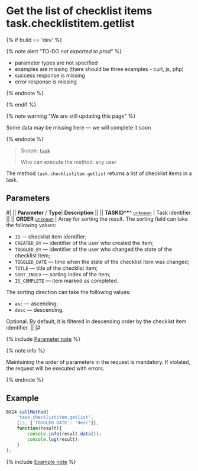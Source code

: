 # Get the list of checklist items task.checklistitem.getlist

{% if build == 'dev' %}

{% note alert "TO-DO _not exported to prod_" %}

- parameter types are not specified
- examples are missing (there should be three examples - curl, js, php)
- success response is missing
- error response is missing

{% endnote %}

{% endif %}

{% note warning "We are still updating this page" %}

Some data may be missing here — we will complete it soon

{% endnote %}

> Scope: [`task`](../../scopes/permissions.md)
>
> Who can execute the method: any user

The method `task.checklistitem.getlist` returns a list of checklist items in a task.

## Parameters

#|
|| **Parameter** / **Type**| **Description** ||
|| **TASKID^*^**
[`unknown`](../../data-types.md) | Task identifier. ||
|| **ORDER**
[`unknown`](../../data-types.md) | Array for sorting the result. The sorting field can take the following values:
- `ID` — checklist item identifier;
- `CREATED_BY` — identifier of the user who created the item;
- `TOGGLED_BY` — identifier of the user who changed the state of the checklist item;
- `TOGGLED_DATE` — time when the state of the checklist item was changed;
- `TITLE` — title of the checklist item;
- `SORT_INDEX` — sorting index of the item;
- `IS_COMPLETE` — item marked as completed.

The sorting direction can take the following values:
- `asc` — ascending;
- `desc` — descending.

Optional. By default, it is filtered in descending order by the checklist item identifier. ||
|#

{% include [Parameter note](../../../_includes/required.md) %}

{% note info %}

Maintaining the order of parameters in the request is mandatory. If violated, the request will be executed with errors.

{% endnote %}

## Example

```js
BX24.callMethod(
    'task.checklistitem.getlist',
    [13, {'TOGGLED_DATE': 'desc'}],
    function(result){
        console.info(result.data());
        console.log(result);
    }
);
```

{% include [Example note](../../../_includes/examples.md) %}